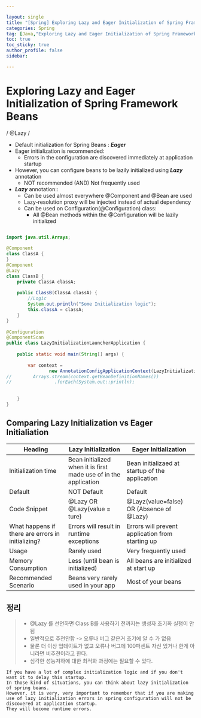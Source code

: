 ```yaml
---

layout: single
title: "[Spring] Exploring Lazy and Eager Initialization of Spring Framework Beans"
categories: Spring
tag: [Java,"Exploring Lazy and Eager Initialization of Spring Framework Beans"]
toc: true
toc_sticky: true
author_profile: false
sidebar:

---
```

# Exploring Lazy and Eager Initialization of Spring Framework Beans 
/ @Lazy /


- Default initialization for Spring Beans : ***Eager***
- Eager initialization is recommended:
	- Errors in the configuration are discovered immediately at application startup
- However, you can configure beans to be lazily initialized using ***Lazy*** annotation
	- NOT recommended (AND) Not frequently used
- ***Lazy*** annotation::
	- Can be used almost everywhere @Component and @Bean are used
	- Lazy-resolution proxy will be injected instead of actual dependency
	- Can be used on Configuration(@Configuration) class:
		- All @Bean methods within the @Configuration will be lazily initialized 

```java

import java.util.Arrays;  
  
@Component  
class ClassA {  
}  
@Component  
@Lazy  
class ClassB {  
    private ClassA classA;  
  
    public ClassB(ClassA classA) {  
        //Logic  
        System.out.println("Some Initialization logic");  
        this.classA = classA;  
    }  
}  
  
@Configuration  
@ComponentScan  
public class LazyInitializationLauncherApplication {  
  
    public static void main(String[] args) {  
  
        var context =  
                new AnnotationConfigApplicationContext(LazyInitializationLauncherApplication.class);  
//        Arrays.stream(context.getBeanDefinitionNames())  
//                .forEach(System.out::println);  
  
  
    }  
}
```


## Comparing Lazy Initialization vs Eager Initialiation

| Heading                                           | Lazy Initialization                                              | Eager Initialization                             |
| ------------------------------------------------- | ---------------------------------------------------------------- | ------------------------------------------------ |
| Initialization time                               | Bean initialized when it is first made use of in the application | Bean initializaed at startup of the application  |
| Default                                           | NOT Default                                                      | Default                                          |
| Code Snippet                                      | @Lazy OR @Lazy(value = ture)                                     | @Layz(value=false) OR (Absence of @Lazy)         |
| What happens if there are errors in initializing? | Errors will result in runtime exceptions                         | Errors will prevent application from starting up |
| Usage                                             | Rarely used                                                      | Very frequently used                             |
| Memory Consumption                                | Less (until bean is initialized)                                 | All beans are initialized at start up            |
| Recommended Scenario                              | Beans very rarely used in your app                               | Most of your beans                                                 |



## 정리

>- @Lazy 를 선언하면 Class B를 사용하기 전까지는 생성자 초기화 실행이 안됨
>- 일반적으로 추천안함 -> 오류나 버그 같은거 초기에 알 수 가 없음
>- 물론 더 이상 업데이트가 없고 오류나 버그에 100퍼센트 자신 있거나 한게 아니라면 비추천이라고 한다.
>- 심각한 성능저하에 대한 최적화 과정에는 필요할 수 있다.

`If you have a lot of complex initialization logic and if you don't want it to delay this startup.` <br> 
`In those kind of situations, you can think about lazy initialization of spring beans.`<br> 
`However, it is very, very important to remember that if you are making use of lazy initialization errors in spring configuration will not be discovered at application startup. ` <br>
`They will become runtime errors.`
